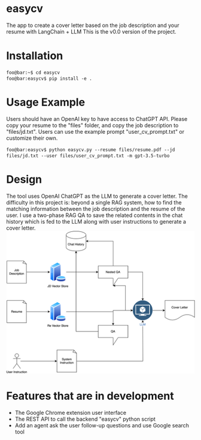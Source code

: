 # easycv
The app to create a cover letter based on the job description and your resume with LangChain + LLM
This is the v0.0 version of the project.

# Installation
```console
foo@bar:~$ cd easycv
foo@bar:easycv$ pip install -e .
```

# Usage Example
Users should have an OpenAI key to have access to ChatGPT API.
Please copy your resume to the "files" folder, and copy the job description to "files/jd.txt". Users can use the example prompt "user_cv_prompt.txt" or customize their own.

```console
foo@bar:easycv$ python easycv.py --resume files/resume.pdf --jd files/jd.txt --user files/user_cv_prompt.txt -m gpt-3.5-turbo
```

# Design
The tool uses OpenAI ChatGPT as the LLM to generate a cover letter.
The difficulty in this project is: beyond a single RAG system, how to find the matching information between the job description and the resume of the user.
I use a two-phase RAG QA to save the related contents in the chat history which is fed to the LLM along with user instructions to generate a cover letter.
![Design Diagram](https://github.com/geshijoker/easycv/blob/main/easycv.drawio.svg)

# Features that are in development
- The Google Chrome extension user interface
- The REST API to call the backend "easycv" python script
- Add an agent ask the user follow-up questions and use Google search tool
